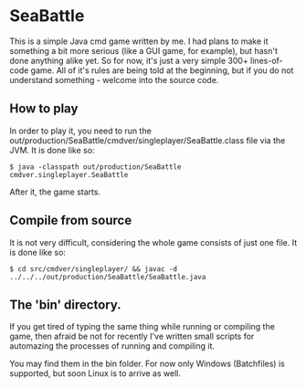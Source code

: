 # SeaBattle

This is a simple Java cmd game written by me. I had plans to make it something a bit more serious (like a GUI game, for example), but hasn't done anything alike yet. 
So for now, it's just a very simple 300+ lines-of-code game. 
All of it's rules are being told at the beginning, but if you do not understand something - welcome into the source code. 

## How to play

In order to play it, you need to run the out/production/SeaBattle/cmdver/singleplayer/SeaBattle.class file via the JVM.
It is done like so: 

    $ java -classpath out/production/SeaBattle  cmdver.singleplayer.SeaBattle

After it, the game starts. 

## Compile from source

It is not very difficult, considering the whole game consists of just one file. 
It is done like so: 

    $ cd src/cmdver/singleplayer/ && javac -d ../../../out/production/SeaBattle/SeaBattle.java

## The 'bin' directory. 

If you get tired of typing the same thing while running or compiling the game, then afraid be not for recently I've written small scripts for automazing the processes of running and compiling it. 

You may find them in the bin folder. 
For now only Windows (Batchfiles) is supported, but soon Linux is to arrive as well. 